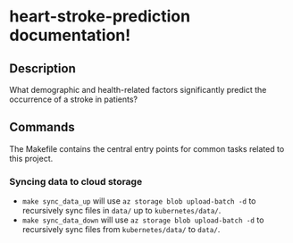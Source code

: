 # heart-stroke-prediction documentation!

## Description

What demographic and health-related factors significantly predict the occurrence of a stroke in patients?

## Commands

The Makefile contains the central entry points for common tasks related to this project.

### Syncing data to cloud storage

* `make sync_data_up` will use `az storage blob upload-batch -d` to recursively sync files in `data/` up to `kubernetes/data/`.
* `make sync_data_down` will use `az storage blob upload-batch -d` to recursively sync files from `kubernetes/data/` to `data/`.


